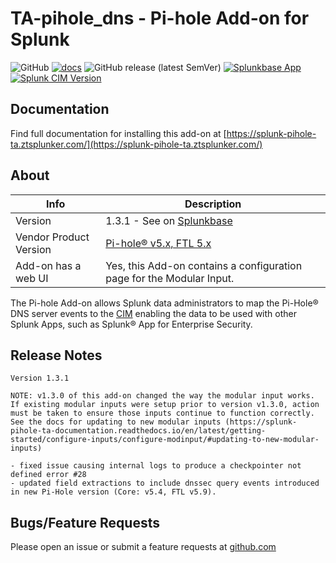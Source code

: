# TA-pihole_dns - Pi-hole Add-on for Splunk

![GitHub](https://img.shields.io/github/license/zachchristensen28/TA-pihole_dns)
[![docs](https://github.com/ZachChristensen28/splunk-pihole-ta-documentation/actions/workflows/ci.yml/badge.svg)](https://splunk-pihole-ta.ztsplunker.com/)
![GitHub release (latest SemVer)](https://img.shields.io/github/v/release/ZachChristensen28/TA-pihole_dns)
[![Splunkbase App](https://img.shields.io/badge/Splunkbase-TA--pihole__dns-blue)](https://splunkbase.splunk.com/app/4505/)
[![Splunk CIM Version](https://img.shields.io/badge/Splunk%20CIM%20Version-4.x-success)](https://docs.splunk.com/Documentation/CIM/latest/User/Overview)

## Documentation

Find full documentation for installing this add-on at [https://splunk-pihole-ta.ztsplunker.com/](https://splunk-pihole-ta.ztsplunker.com/)

## About

Info | Description
------|----------
Version | 1.3.1 - See on [Splunkbase](https://splunkbase.splunk.com/app/4505/)
Vendor Product Version | [Pi-hole® v5.x, FTL 5.x](https://pi-hole.net/)
Add-on has a web UI | Yes, this Add-on contains a configuration page for the Modular Input.

The Pi-hole Add-on allows Splunk data administrators to map the Pi-Hole® DNS server events to the [CIM](https://docs.splunk.com/Splexicon:CommonInformationModel) enabling the data to be used with other Splunk Apps, such as Splunk® App for Enterprise Security.

## Release Notes

```text
Version 1.3.1

NOTE: v1.3.0 of this add-on changed the way the modular input works. If existing modular inputs were setup prior to version v1.3.0, action must be taken to ensure those inputs continue to function correctly. See the docs for updating to new modular inputs (https://splunk-pihole-ta-documentation.readthedocs.io/en/latest/getting-started/configure-inputs/configure-modinput/#updating-to-new-modular-inputs)

- fixed issue causing internal logs to produce a checkpointer not defined error #28
- updated field extractions to include dnssec query events introduced in new Pi-Hole version (Core: v5.4, FTL v5.9).
```

## Bugs/Feature Requests

Please open an issue or submit a feature requests at [github.com](https://github.com/ZachChristensen28/TA-pihole_dns/issues)
